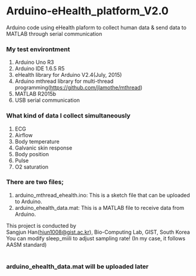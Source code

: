 # Arduino-eHealth_platform_V2.0
Arduino code using eHealth plaform to collect human data &amp; send data to MATLAB through serial communication

### My test environtment
1) Arduino Uno R3<br />
2) Arduino IDE 1.6.5 R5<br />
3) eHealth library for Arduino V2.4(July, 2015)<br />
4) Arduino mthread library for multi-thread programming(https://github.com/jlamothe/mthread)<br />
5) MATLAB R2015b<br />
6) USB serial communication<br />

### What kind of data I collect simultaneously
1) ECG<br />
2) Airflow<br />
3) Body temperature<br />
4) Galvanic skin response<br />
5) Body position<br />
6) Pulse<br />
7) O2 saturation<br />

### There are two files;
1) arduino_mthread_ehealth.ino: This is a sketch file that can be uploaded to Arduino.<br />
2) arduino_ehealth_data.mat: This is a MATLAB file to receive data from Arduino.<br />

This project is conducted by<br />
Sangjun Han(hjun1008@gist.ac.kr), Bio-Computing Lab, GIST, South Korea<br />
You can modify sleep_miili to adjust sampling rate! (In my case, it follows AASM standard)<br />
<br />
### arduino_ehealth_data.mat will be uploaded later<br />
